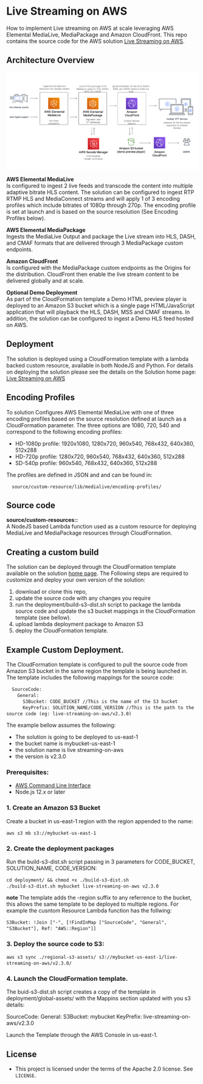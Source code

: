 # Live Streaming on AWS

How to implement Live streaming on AWS  at scale leveraging AWS Elemental MediaLive,  MediaPackage and Amazon CloudFront. This repo contains the source code for the AWS solution [Live Streaming on AWS](https://aws.amazon.com/solutions/implementations/live-streaming-on-aws/?did=sl_card&trk=sl_card).

## Architecture Overview

![Architecture](architecture.png)

**AWS Elemental MediaLive**<br/>
Is configured to ingest 2 live feeds and transcode the content into multiple adaptive bitrate HLS content.  The solution can be configured to ingest RTP RTMP HLS and MediaConnect streams and will apply 1 of 3 encoding profiles which include bitrates of 1080p through 270p. The encoding profile is set at launch and is based on the source resolution (See Encoding Profiles below).

**AWS Elemental MediaPackage**<br/>
Ingests the MediaLive Output and package the Live stream into HLS, DASH, and CMAF formats that are delivered through 3 MediaPackage custom endpoints.

**Amazon CloudFront**<br/>
Is configured with the MediaPackage custom endpoints as the Origins for the distribution. CloudFront then enable the live stream content to be delivered globally and at scale.

**Optional Demo Deployment**<br/>
As part of the CloudFormation template a Demo HTML preview player is deployed to an Amazon S3 bucket which is a single page HTML/JavaScript application that will playback the HLS, DASH, MSS and CMAF streams. In addition, the solution can be configured to ingest a Demo HLS feed hosted on AWS.   


## Deployment
The solution is deployed using a CloudFormation template with a lambda backed custom resource, available in both NodeJS and Python.
For details on deploying the solution please see the details on the Solution home page:  [Live Streaming on AWS](https://aws.amazon.com/solutions/implementations/live-streaming-on-aws)

## Encoding Profiles
To solution Configures AWS Elemental MediaLive with one of three encoding profiles based on the source resolution defined at launch as a CloudFormation parameter. The three options are 1080, 720, 540 and correspond to the following encoding profiles:

* HD-1080p profile: 1920x1080, 1280x720, 960x540, 768x432, 640x360, 512x288
* HD-720p profile: 1280x720, 960x540, 768x432, 640x360, 512x288
* SD-540p profile:  960x540, 768x432, 640x360, 512x288

The profiles are defined in JSON and and can be found in:
```
  source/custom-resource/lib/medialive/encoding-profiles/
```

## Source code

**source/custom-resources::**<br/>
A NodeJS based  Lambda function used as a custom resource for deploying MediaLive and MediaPackage resources through CloudFormation.

## Creating a custom build
The solution can be deployed through the CloudFormation template available on the solution [home page](https://aws.amazon.com/solutions/implementations/live-streaming-on-aws/). The Following steps are required to customize and deploy your own version of the solution:

1. download or clone this repo, 
2. update the source code with any changes you require
3. run the deployment/build-s3-dist.sh script to package the lambda source code and update the s3 bucket mappings in the CloudFormation template (see bellow).
4. upload lambda deployment package to Amazon S3
5. deploy the CloudFormation template.


## Example Custom Deployment.
The CloudFormation template is configured to pull the source code from Amazon S3 bucket in the same region the template is being launched in. The template includes the following mappings for the source code:

```
  SourceCode:
    General:
      S3Bucket: CODE_BUCKET //This is the name of the S3 bucket
      KeyPrefix: SOLUTION_NAME/CODE_VERSION //This is the path to the source code (eg: live-streaming-on-aws/v2.3.0)
```

The example bellow assumes the following:
* The solution is going to be deployed to us-east-1
* the bucket name is mybucket-us-east-1
* the solution name is live streaming-on-aws
* the version is v2.3.0


### Prerequisites:
* [AWS Command Line Interface](https://aws.amazon.com/cli/)
* Node.js 12.x or later

### 1. Create an Amazon S3 Bucket
 Create a bucket in us-east-1 region with the region appended to the name:

```
aws s3 mb s3://mybucket-us-east-1
```

### 2. Create the deployment packages
Run the build-s3-dist.sh script passing in 3 parameters for CODE_BUCKET, SOLUTION_NAME, CODE_VERSION:

```
cd deployment/ && chmod +x ./build-s3-dist.sh
./build-s3-dist.sh mybucket live-streaming-on-aws v2.3.0
```

**note** 
The template adds the -region suffix to any referrence to the bucket, this allows the same template to be deployed to multiple regions. For example the cusntom Resource Lambda function has the follwing:

```
S3Bucket: !Join ["-", [!FindInMap ["SourceCode", "General", "S3Bucket"], Ref: "AWS::Region"]]
```

### 3. Deploy the source code to S3:
```
aws s3 sync ./regional-s3-assets/ s3://mybucket-us-east-1/live-streaming-on-aws/v2.3.0/
```

### 4. Launch the CloudFormation template.
The buid-s3-dist.sh script creates a copy of the template in deployment/global-assets/ with the Mappins section updated with you s3 details:

  SourceCode:
    General:
      S3Bucket: mybucket
      KeyPrefix: live-streaming-on-aws/v2.3.0

Launch the Template through the AWS Console in us-east-1.


## License

* This project is licensed under the terms of the Apache 2.0 license. See `LICENSE`.